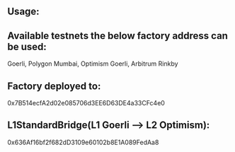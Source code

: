 ## Usage:


## Available testnets the below factory address can be used: 
Goerli, Polygon Mumbai, Optimism Goerli, Arbitrum Rinkby 

## Factory deployed to: 
0x7B514ecfA2d02e085706d3EE6D63DE4a33CFc4e0

## L1StandardBridge(L1 Goerli --> L2 Optimism): 
0x636Af16bf2f682dD3109e60102b8E1A089FedAa8
